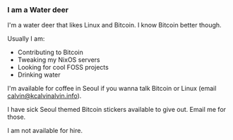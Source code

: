 ### I am a Water deer

I'm a water deer that likes Linux and Bitcoin. I know Bitcoin better though.

Usually I am:

- Contributing to Bitcoin
- Tweaking my NixOS servers
- Looking for cool FOSS projects
- Drinking water

I'm available for coffee in Seoul if you wanna talk Bitcoin or Linux (email calvin@kcalvinalvin.info).

I have sick Seoul themed Bitcoin stickers available to give out. Email me for those.

I am not available for hire.
